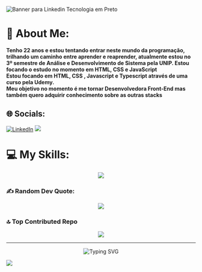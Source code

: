 ![Banner para Linkedin Tecnologia em Preto](https://user-images.githubusercontent.com/96532901/230929854-d73d8963-28a7-4fa7-ba82-59ff7551d36d.png)

# 💫 About Me:
**Tenho 22 anos e estou tentando entrar neste mundo da programação, trilhando um caminho entre aprender e reaprender, atualmente estou no 3º semestre de Análise e Desenvolvimento de Sistema pela UNIP. 
Estou focando o estudo no momento em HTML, CSS e JavaScript 
<br>Estou focando em HTML, CSS , Javascript e Typescript através de uma curso pela Udemy.
<br>Meu objetivo no momento é me tornar Desenvolvedora Front-End mas também quero adquirir conhecimento sobre as outras stacks<br>**


## 🌐 Socials:
[![LinkedIn](https://img.shields.io/badge/linkedin-%230077B5.svg?style=for-the-badge&logo=linkedin&logoColor=white)](https://www.linkedin.com/in/nayara-freitas-teles/) 
<a href = "mailto:nayarateles1@gmail.com"><img src="https://img.shields.io/badge/Gmail-D14836?style=for-the-badge&logo=gmail&logoColor=white" target="_blank"></a>

# 💻 My Skills:
<p align="center">
  <a href="https://skillicons.dev">
    <img src="https://skillicons.dev/icons?i=git,space,html,space,css,space,js,space,vscode,space,netlify,space,figma"/>
  </a>
</p>

### ✍️ Random Dev Quote:

<div align="center">

![](https://quotes-github-readme.vercel.app/api?type=horizontal&theme=radical)

  
</div>
  
### 🔝 Top Contributed Repo

<div align="center">
  
![](https://github-contributor-stats.vercel.app/api?username=NayaraFreitas&limit=5&theme=dark&combine_all_yearly_contributions=true)
  
</div>



----
<div align="center">
<img src="https://readme-typing-svg.demolab.com?font=Fira+Code&weight=700&size=29&pause=1000&color=F7F7F7&center=true&vCenter=true&width=546&height=31&lines=Veja+meus+reposit%C3%B3rios+abaixo." alt="Typing SVG" /></a>
</div>



[![](https://visitcount.itsvg.in/api?id=NayaraFreitas&icon=5&color=12)](https://visitcount.itsvg.in)


